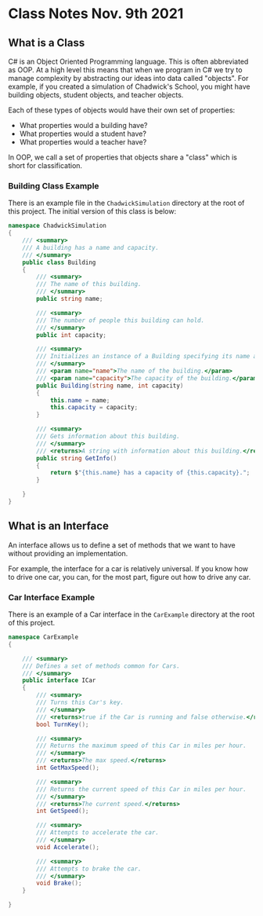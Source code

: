 # Class Notes Nov. 9th 2021

## What is a Class

C# is an Object Oriented Programming language. This is often abbreviated as OOP.
At a high level this means that when we program in C# we try to manage
complexity by abstracting our ideas into data called "objects". For example, if
you created a simulation of Chadwick's School, you might have building objects,
student objects, and teacher objects.

Each of these types of objects would have their own set of properties:

* What properties would a building have?
* What properties would a student have?
* What properties would a teacher have?

In OOP, we call a set of properties that objects share a "class" which is short
for classification.

### Building Class Example

There is an example file in the `ChadwickSimulation` directory at the root of
this project. The initial version of this class is below:

```csharp
namespace ChadwickSimulation
{
    /// <summary>
    /// A building has a name and capacity.
    /// </summary>
    public class Building
    {
        /// <summary>
        /// The name of this building.
        /// </summary>
        public string name;

        /// <summary>
        /// The number of people this building can hold. 
        /// </summary>
        public int capacity;

        /// <summary>
        /// Initializes an instance of a Building specifying its name and capacity.
        /// </summary>
        /// <param name="name">The name of the building.</param>
        /// <param name="capacity">The capacity of the building.</param>
        public Building(string name, int capacity)
        {
            this.name = name;
            this.capacity = capacity;
        }

        /// <summary>
        /// Gets information about this building.
        /// </summary>
        /// <returns>A string with information about this building.</returns>
        public string GetInfo()
        {
            return $"{this.name} has a capacity of {this.capacity}.";
        }

    }
}
```

## What is an Interface

An interface allows us to define a set of methods that we want to have without providing
an implementation.

For example, the interface for a car is relatively universal. If you know how to drive
one car, you can, for the most part, figure out how to drive any car.

### Car Interface Example

There is an example of a Car interface in the `CarExample` directory at the root of this project.

```csharp
namespace CarExample
{

    /// <summary>
    /// Defines a set of methods common for Cars.
    /// </summary>
    public interface ICar
    {
        /// <summary>
        /// Turns this Car's key.
        /// </summary>
        /// <returns>true if the Car is running and false otherwise.</returns>
        bool TurnKey();

        /// <summary>
        /// Returns the maximum speed of this Car in miles per hour.
        /// </summary>
        /// <returns>The max speed.</returns>
        int GetMaxSpeed();

        /// <summary>
        /// Returns the current speed of this Car in miles per hour.
        /// </summary>
        /// <returns>The current speed.</returns>
        int GetSpeed();

        /// <summary>
        /// Attempts to accelerate the car.
        /// </summary>
        void Accelerate();

        /// <summary>
        /// Attempts to brake the car.
        /// </summary>
        void Brake();
    }

}
```